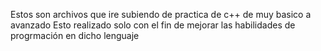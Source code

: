 Estos son archivos que ire subiendo de practica de c++ de muy basico a avanzado 
Esto realizado solo con el fin de mejorar las habilidades de progrmación en dicho lenguaje 
